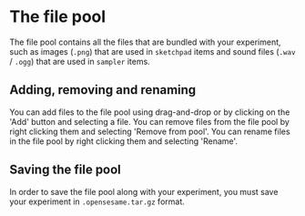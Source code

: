 # The file pool

The file pool contains all the files that are bundled with your experiment, such as images (`.png`) that are used in `sketchpad` items and sound files (`.wav` / `.ogg`) that are used in `sampler` items.

## Adding, removing and renaming

You can add files to the file pool using drag-and-drop or by clicking on the 'Add' button and selecting a file. You can remove files from the file pool by right clicking them and selecting 'Remove from pool'. You can rename files in the file pool by right clicking them and selecting 'Rename'.

## Saving the file pool

In order to save the file pool along with your experiment, you must save your experiment in `.opensesame.tar.gz` format.
